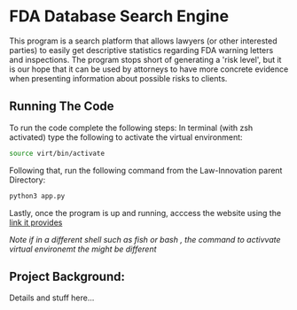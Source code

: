 # FDA Database Search Engine 
This program is a search platform that allows lawyers (or other interested parties) to easily get descriptive statistics regarding FDA warning letters and inspections. The program stops short of generating a 'risk level', but it is our hope that it can be used by attorneys to have more concrete evidence when presenting information about possible risks to clients. 


## Running The Code
To run the code complete the following steps: 
In terminal (with zsh activated) type the following to activate the virtual environment: 
```zsh
source virt/bin/activate
```

Following that, run the following command from the Law-Innovation parent Directory: 
``` zsh 
python3 app.py 
```

Lastly, once the program is up and running, acccess the website using the [link it provides](127.0.0.1:5000/)


_Note if in a different shell such as fish or bash , the command to activvate virtual environemt the might be different_



## Project Background: 
Details and stuff here... 